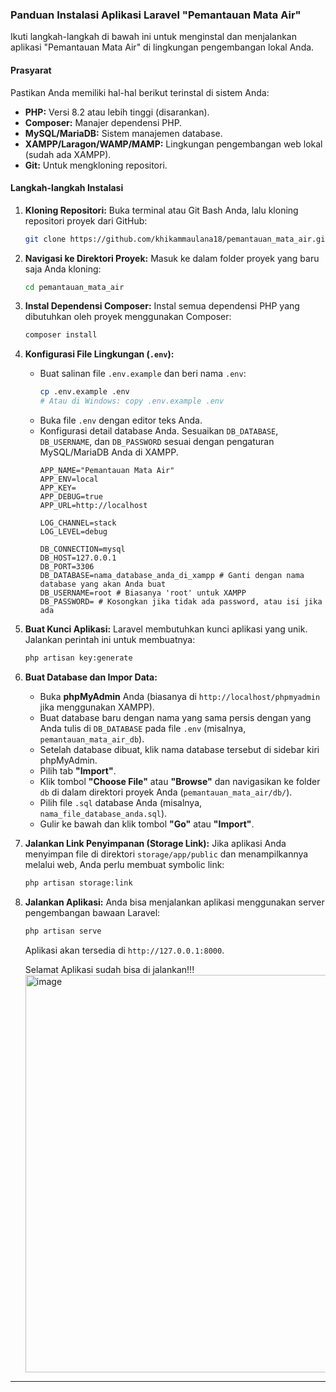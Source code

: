 ### Panduan Instalasi Aplikasi Laravel "Pemantauan Mata Air"

Ikuti langkah-langkah di bawah ini untuk menginstal dan menjalankan aplikasi "Pemantauan Mata Air" di lingkungan pengembangan lokal Anda.

#### Prasyarat

Pastikan Anda memiliki hal-hal berikut terinstal di sistem Anda:

  * **PHP:** Versi 8.2 atau lebih tinggi (disarankan).
  * **Composer:** Manajer dependensi PHP.
  * **MySQL/MariaDB:** Sistem manajemen database.
  * **XAMPP/Laragon/WAMP/MAMP:** Lingkungan pengembangan web lokal (sudah ada XAMPP).
  * **Git:** Untuk mengkloning repositori.

#### Langkah-langkah Instalasi

1.  **Kloning Repositori:**
    Buka terminal atau Git Bash Anda, lalu kloning repositori proyek dari GitHub:

    ```bash
    git clone https://github.com/khikammaulana18/pemantauan_mata_air.git
    ```

2.  **Navigasi ke Direktori Proyek:**
    Masuk ke dalam folder proyek yang baru saja Anda kloning:

    ```bash
    cd pemantauan_mata_air
    ```

3.  **Instal Dependensi Composer:**
    Instal semua dependensi PHP yang dibutuhkan oleh proyek menggunakan Composer:

    ```bash
    composer install
    ```

4.  **Konfigurasi File Lingkungan (`.env`):**

      * Buat salinan file `.env.example` dan beri nama `.env`:
        ```bash
        cp .env.example .env
        # Atau di Windows: copy .env.example .env
        ```
      * Buka file `.env` dengan editor teks Anda.
      * Konfigurasi detail database Anda. Sesuaikan `DB_DATABASE`, `DB_USERNAME`, dan `DB_PASSWORD` sesuai dengan pengaturan MySQL/MariaDB Anda di XAMPP.
        ```dotenv
        APP_NAME="Pemantauan Mata Air"
        APP_ENV=local
        APP_KEY=
        APP_DEBUG=true
        APP_URL=http://localhost

        LOG_CHANNEL=stack
        LOG_LEVEL=debug

        DB_CONNECTION=mysql
        DB_HOST=127.0.0.1
        DB_PORT=3306
        DB_DATABASE=nama_database_anda_di_xampp # Ganti dengan nama database yang akan Anda buat
        DB_USERNAME=root # Biasanya 'root' untuk XAMPP
        DB_PASSWORD= # Kosongkan jika tidak ada password, atau isi jika ada
        ```

5.  **Buat Kunci Aplikasi:**
    Laravel membutuhkan kunci aplikasi yang unik. Jalankan perintah ini untuk membuatnya:

    ```bash
    php artisan key:generate
    ```

6.  **Buat Database dan Impor Data:**

      * Buka **phpMyAdmin** Anda (biasanya di `http://localhost/phpmyadmin` jika menggunakan XAMPP).
      * Buat database baru dengan nama yang sama persis dengan yang Anda tulis di `DB_DATABASE` pada file `.env` (misalnya, `pemantauan_mata_air_db`).
      * Setelah database dibuat, klik nama database tersebut di sidebar kiri phpMyAdmin.
      * Pilih tab **"Import"**.
      * Klik tombol **"Choose File"** atau **"Browse"** dan navigasikan ke folder `db` di dalam direktori proyek Anda (`pemantauan_mata_air/db/`).
      * Pilih file `.sql` database Anda (misalnya, `nama_file_database_anda.sql`).
      * Gulir ke bawah dan klik tombol **"Go"** atau **"Import"**.

7.  **Jalankan Link Penyimpanan (Storage Link):**
    Jika aplikasi Anda menyimpan file di direktori `storage/app/public` dan menampilkannya melalui web, Anda perlu membuat symbolic link:

    ```bash
    php artisan storage:link
    ```

8.  **Jalankan Aplikasi:**
    Anda bisa menjalankan aplikasi menggunakan server pengembangan bawaan Laravel:

    ```bash
    php artisan serve
    ```

    Aplikasi akan tersedia di `http://127.0.0.1:8000`.

    Selamat Aplikasi sudah bisa di jalankan!!!
    <img width="1204" height="636" alt="image" src="https://github.com/user-attachments/assets/e798cef2-82c2-4bb5-8613-bb5f65fec5b4" />


-----
